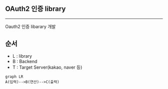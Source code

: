 ## OAuth2 인증 library
***

Oauth2 인증 libarary 개발


## 순서

* L : library
* B : Backend
* T : Target Server(kakao, naver 등)

```mermaid
graph LR
A(입력)-->B(연산)-->C(출력)
```
